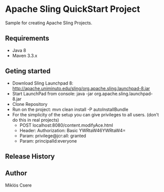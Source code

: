 # Apache Sling QuickStart Project
Sample for creating Apache Sling Projects.

## Requirements
* Java 8
* Maven 3.3.x

## Geting started
* Download Sling Launchpad 8: http://apache.uniminuto.edu/sling/org.apache.sling.launchpad-8.jar
* Start LaunchPad from console: java -jar org.apache.sling.launchpad-8.jar
* Clone Repository
* Run on the project: mvn clean install -P autoInstallBundle
* For the simplicity of the setup you can give privileges to all users. (don't do this in real projects)
    * POST localhost:8080/content.modifyAce.html
    * Header: Authorization: Basic YWRtaW46YWRtaW4=
    * Param: privilege@jcr:all: granted
    * Param: principalId:everyone



## Release History

## Author
Miklós Csere